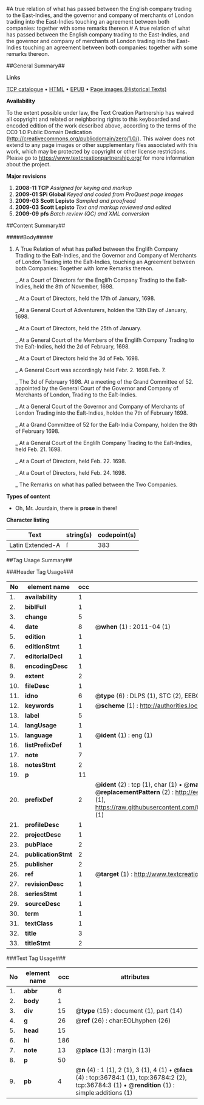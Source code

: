 #A true relation of what has passed between the English company trading to the East-Indies, and the governor and company of merchants of London trading into the East-Indies touching an agreement between both companies: together with some remarks thereon.#
A true relation of what has passed between the English company trading to the East-Indies, and the governor and company of merchants of London trading into the East-Indies touching an agreement between both companies: together with some remarks thereon.

##General Summary##

**Links**

[TCP catalogue](http://www.ota.ox.ac.uk/tcp/)  • 
[HTML](http://tei.it.ox.ac.uk/tcp/Texts-HTML/free/A63/A63740.html)  • 
[EPUB](http://tei.it.ox.ac.uk/tcp/Texts-EPUB/free/A63/A63740.epub) • 
[Page images (Historical Texts)](https://historicaltexts.jisc.ac.uk/eebo-99832312e)

**Availability**

To the extent possible under law, the Text Creation Partnership has waived all copyright and related or neighboring rights to this keyboarded and encoded edition of the work described above, according to the terms of the CC0 1.0 Public Domain Dedication (http://creativecommons.org/publicdomain/zero/1.0/). This waiver does not extend to any page images or other supplementary files associated with this work, which may be protected by copyright or other license restrictions. Please go to https://www.textcreationpartnership.org/ for more information about the project.

**Major revisions**

1. __2008-11__ __TCP__ *Assigned for keying and markup*
1. __2009-01__ __SPi Global__ *Keyed and coded from ProQuest page images*
1. __2009-03__ __Scott Lepisto__ *Sampled and proofread*
1. __2009-03__ __Scott Lepisto__ *Text and markup reviewed and edited*
1. __2009-09__ __pfs__ *Batch review (QC) and XML conversion*

##Content Summary##

#####Body#####

1. A True Relation of what has paſſed between the Engliſh Company Trading to the Eaſt-Indies, and the Governor and Company of Merchants of London Trading into the Eaſt-Indies, touching an Agreement between both Companies: Together with ſome Remarks thereon.

    _ At a Court of Directors for the Engliſh Company Trading to the Eaſt-Indies, held the 8th of November, 1698.

    _ At a Court of Directors, held the 17th of January, 1698.

    _ At a General Court of Adventurers, holden the 13th Day of January, 1698.

    _ At a Court of Directors, held the 25th of January.

    _ At a General Court of the Members of the Engliſh Company Trading to the Eaſt-Indies, held the 2d of February, 1698.

    _ At a Court of Directors held the 3d of Feb. 1698.

    _ A General Court was accordingly held Febr. 2. 1698.Feb. 7.

    _ The 3d of February 1698. At a meeting of the Grand Committee of 52. appointed by the General Court of the Governor and Company of Merchants of London, Trading to the Eaſt-Indies.

    _ At a General Court of the Governor and Company of Merchants of London Trading into the Eaſt-Indies, holden the 7th of February 1698.

    _ At a Grand Committee of 52 for the Eaſt-India Company, holden the 8th of February 1698.

    _ At a General Court of the Engliſh Company Trading to the Eaſt-Indies, held Feb. 21. 1698.

    _ At a Court of Directors, held Feb. 22. 1698.

    _ At a Court of Directors, held Feb. 24. 1698.

    _ The Remarks on what has paſſed between the Two Companies.

**Types of content**

  * Oh, Mr. Jourdain, there is **prose** in there!

**Character listing**


|Text|string(s)|codepoint(s)|
|---|---|---|
|Latin Extended-A|ſ|383|

##Tag Usage Summary##

###Header Tag Usage###

|No|element name|occ|attributes|
|---|---|---|---|
|1.|__availability__|1||
|2.|__biblFull__|1||
|3.|__change__|5||
|4.|__date__|8| @__when__ (1) : 2011-04 (1)|
|5.|__edition__|1||
|6.|__editionStmt__|1||
|7.|__editorialDecl__|1||
|8.|__encodingDesc__|1||
|9.|__extent__|2||
|10.|__fileDesc__|1||
|11.|__idno__|6| @__type__ (6) : DLPS (1), STC (2), EEBO-CITATION (1), PROQUEST (1), VID (1)|
|12.|__keywords__|1| @__scheme__ (1) : http://authorities.loc.gov/ (1)|
|13.|__label__|5||
|14.|__langUsage__|1||
|15.|__language__|1| @__ident__ (1) : eng (1)|
|16.|__listPrefixDef__|1||
|17.|__note__|7||
|18.|__notesStmt__|2||
|19.|__p__|11||
|20.|__prefixDef__|2| @__ident__ (2) : tcp (1), char (1)  •  @__matchPattern__ (2) : ([0-9\-]+):([0-9IVX]+) (1), (.+) (1)  •  @__replacementPattern__ (2) : http://eebo.chadwyck.com/downloadtiff?vid=$1&page=$2 (1), https://raw.githubusercontent.com/textcreationpartnership/Texts/master/tcpchars.xml#$1 (1)|
|21.|__profileDesc__|1||
|22.|__projectDesc__|1||
|23.|__pubPlace__|2||
|24.|__publicationStmt__|2||
|25.|__publisher__|2||
|26.|__ref__|1| @__target__ (1) : http://www.textcreationpartnership.org/docs/. (1)|
|27.|__revisionDesc__|1||
|28.|__seriesStmt__|1||
|29.|__sourceDesc__|1||
|30.|__term__|1||
|31.|__textClass__|1||
|32.|__title__|3||
|33.|__titleStmt__|2||


###Text Tag Usage###

|No|element name|occ|attributes|
|---|---|---|---|
|1.|__abbr__|6||
|2.|__body__|1||
|3.|__div__|15| @__type__ (15) : document (1), part (14)|
|4.|__g__|26| @__ref__ (26) : char:EOLhyphen (26)|
|5.|__head__|15||
|6.|__hi__|186||
|7.|__note__|13| @__place__ (13) : margin (13)|
|8.|__p__|50||
|9.|__pb__|4| @__n__ (4) : 1 (1), 2 (1), 3 (1), 4 (1)  •  @__facs__ (4) : tcp:36784:1 (1), tcp:36784:2 (2), tcp:36784:3 (1)  •  @__rendition__ (1) : simple:additions (1)|
